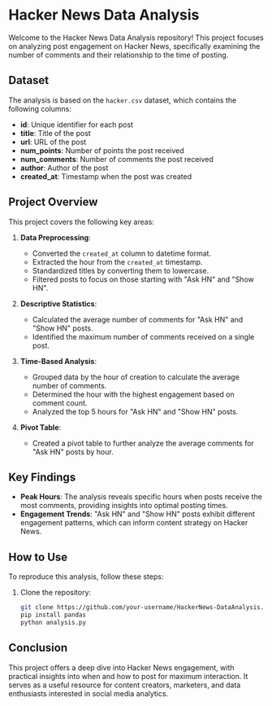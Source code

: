 # Hacker News Data Analysis

Welcome to the Hacker News Data Analysis repository! This project focuses on analyzing post engagement on Hacker News, specifically examining the number of comments and their relationship to the time of posting.

## Dataset

The analysis is based on the `hacker.csv` dataset, which contains the following columns:

- **id**: Unique identifier for each post
- **title**: Title of the post
- **url**: URL of the post
- **num_points**: Number of points the post received
- **num_comments**: Number of comments the post received
- **author**: Author of the post
- **created_at**: Timestamp when the post was created

## Project Overview

This project covers the following key areas:

1. **Data Preprocessing**:
    - Converted the `created_at` column to datetime format.
    - Extracted the hour from the `created_at` timestamp.
    - Standardized titles by converting them to lowercase.
    - Filtered posts to focus on those starting with "Ask HN" and "Show HN".

2. **Descriptive Statistics**:
    - Calculated the average number of comments for "Ask HN" and "Show HN" posts.
    - Identified the maximum number of comments received on a single post.

3. **Time-Based Analysis**:
    - Grouped data by the hour of creation to calculate the average number of comments.
    - Determined the hour with the highest engagement based on comment count.
    - Analyzed the top 5 hours for "Ask HN" and "Show HN" posts.

4. **Pivot Table**:
    - Created a pivot table to further analyze the average comments for "Ask HN" posts by hour.

## Key Findings

- **Peak Hours**: The analysis reveals specific hours when posts receive the most comments, providing insights into optimal posting times.
- **Engagement Trends**: "Ask HN" and "Show HN" posts exhibit different engagement patterns, which can inform content strategy on Hacker News.

## How to Use

To reproduce this analysis, follow these steps:

1. Clone the repository:
   ```bash
   git clone https://github.com/your-username/HackerNews-DataAnalysis.git
   pip install pandas
   python analysis.py
   
## Conclusion
This project offers a deep dive into Hacker News engagement, with practical insights into when and how to post for maximum interaction. It serves as a useful resource for content creators, marketers, and data enthusiasts interested in social media analytics.
